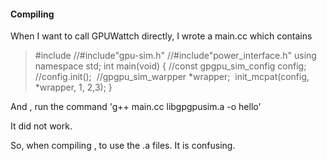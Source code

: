 ####	Compiling 

When I want to call GPUWattch directly, I wrote a main.cc which contains 

>#include<iostream>
>//#include"gpu-sim.h"
>//#include"power_interface.h"
>using namespace std;
>int main(void)
>{
>​       //const gpgpu_sim_config config;
>​       //config.init();
>​       //gpgpu_sim_warpper *wrapper;
>​       init_mcpat(config, *wrapper, 1, 2,3);
>}

And , run the command 'g++ main.cc libgpgpusim.a -o hello'

It did not work.



So, when compiling , to use the .a files. It is confusing.

